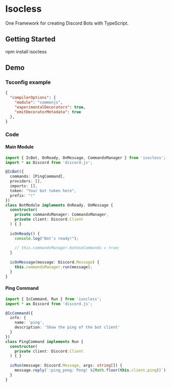 # Isocless
One Framework for creating Discord Bots with TypeScript.

## Getting Started
npm install isocless

## Demo

### Tsconfig example

```JSON
{
  "compilerOptions": {
    "module": "commonjs",
    "experimentalDecorators": true,
    "emitDecoratorMetadata": true
  },
}
```

### Code

#### Main Module
```TypeScript
import { IcBot, OnReady, OnMessage, CommandsManager } from 'isocless';
import * as Discord from 'discord.js';

@IcBot({
  commands: [PingCommand],
  providers: [],
  imports: [],
  token: "Your bot token here",
  prefix: "!"
})
class BotModule implements OnReady, OnMessage {
  constructor(
    private commandsManager: CommandsManager,
    private client: Discord.Client
  ) { }
 
  icOnReady() {
    console.log("Bot's ready!");
    
    // this.commandsManager.botUseCommands = true;
  }
 
  icOnMessage(message: Discord.Message) {
    this.commandsManager.run(message);
  }
}
```

#### Ping Command
```TypeScript
import { IcCommand, Run } from 'isocless';
import * as Discord from 'discord.js';

@IcCommand({
  info: {
    name: 'ping',
    description: 'Show the ping of the bot client'
  }
})
class PingCommand implements Run {
  constructor(
    private client: Discord.Client
  ) { }
 
  icRun(message: Discord.Message, args: string[]) {
    message.reply(`:ping_pong: Pong! ${Math.floor(this.client.ping)}`);
  }
}
```
